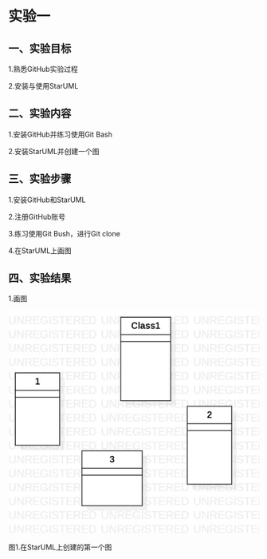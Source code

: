 ﻿# 实验一

## 一、实验目标

1.熟悉GitHub实验过程

2.安装与使用StarUML


## 二、实验内容

1.安装GitHub并练习使用Git Bash

2.安装StarUML并创建一个图

## 三、实验步骤

1.安装GitHub和StarUML

2.注册GitHub账号

3.练习使用Git Bush，进行Git clone

4.在StarUML上画图

## 四、实验结果

1.画图

![第一个UML图](./model1.jpg)

图1.在StarUML上创建的第一个图
